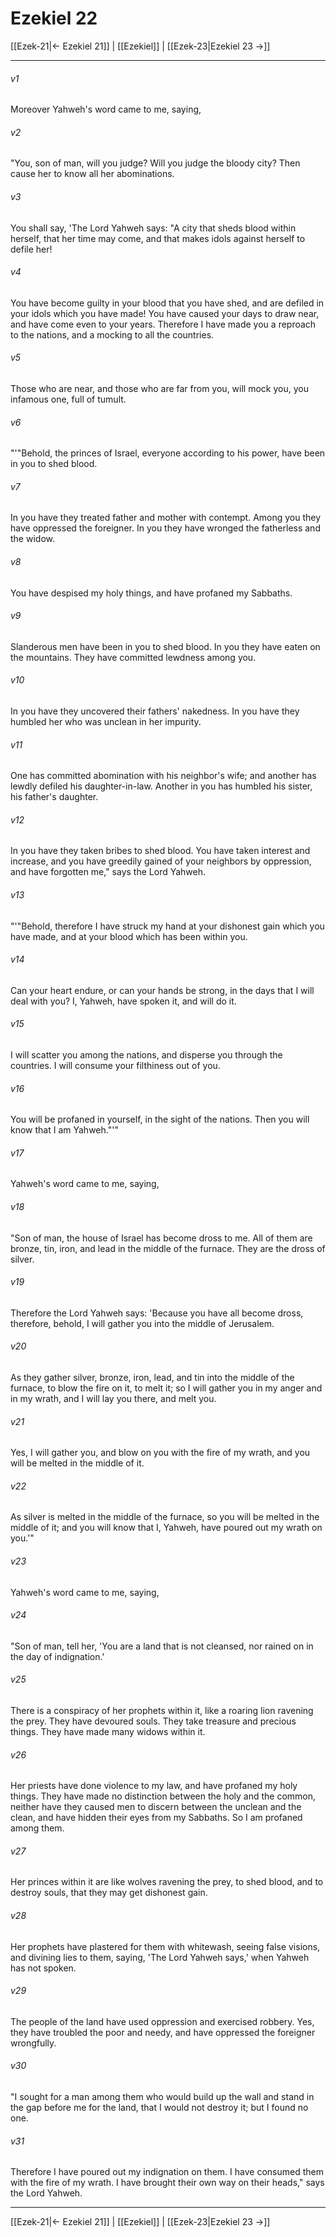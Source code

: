 # Ezekiel 22

[[Ezek-21|← Ezekiel 21]] | [[Ezekiel]] | [[Ezek-23|Ezekiel 23 →]]
***



###### v1 
Moreover Yahweh's word came to me, saying, 

###### v2 
"You, son of man, will you judge? Will you judge the bloody city? Then cause her to know all her abominations. 

###### v3 
You shall say, 'The Lord Yahweh says: "A city that sheds blood within herself, that her time may come, and that makes idols against herself to defile her! 

###### v4 
You have become guilty in your blood that you have shed, and are defiled in your idols which you have made! You have caused your days to draw near, and have come even to your years. Therefore I have made you a reproach to the nations, and a mocking to all the countries. 

###### v5 
Those who are near, and those who are far from you, will mock you, you infamous one, full of tumult. 

###### v6 
"'"Behold, the princes of Israel, everyone according to his power, have been in you to shed blood. 

###### v7 
In you have they treated father and mother with contempt. Among you they have oppressed the foreigner. In you they have wronged the fatherless and the widow. 

###### v8 
You have despised my holy things, and have profaned my Sabbaths. 

###### v9 
Slanderous men have been in you to shed blood. In you they have eaten on the mountains. They have committed lewdness among you. 

###### v10 
In you have they uncovered their fathers' nakedness. In you have they humbled her who was unclean in her impurity. 

###### v11 
One has committed abomination with his neighbor's wife; and another has lewdly defiled his daughter-in-law. Another in you has humbled his sister, his father's daughter. 

###### v12 
In you have they taken bribes to shed blood. You have taken interest and increase, and you have greedily gained of your neighbors by oppression, and have forgotten me," says the Lord Yahweh. 

###### v13 
"'"Behold, therefore I have struck my hand at your dishonest gain which you have made, and at your blood which has been within you. 

###### v14 
Can your heart endure, or can your hands be strong, in the days that I will deal with you? I, Yahweh, have spoken it, and will do it. 

###### v15 
I will scatter you among the nations, and disperse you through the countries. I will consume your filthiness out of you. 

###### v16 
You will be profaned in yourself, in the sight of the nations. Then you will know that I am Yahweh."'" 

###### v17 
Yahweh's word came to me, saying, 

###### v18 
"Son of man, the house of Israel has become dross to me. All of them are bronze, tin, iron, and lead in the middle of the furnace. They are the dross of silver. 

###### v19 
Therefore the Lord Yahweh says: 'Because you have all become dross, therefore, behold, I will gather you into the middle of Jerusalem. 

###### v20 
As they gather silver, bronze, iron, lead, and tin into the middle of the furnace, to blow the fire on it, to melt it; so I will gather you in my anger and in my wrath, and I will lay you there, and melt you. 

###### v21 
Yes, I will gather you, and blow on you with the fire of my wrath, and you will be melted in the middle of it. 

###### v22 
As silver is melted in the middle of the furnace, so you will be melted in the middle of it; and you will know that I, Yahweh, have poured out my wrath on you.'" 

###### v23 
Yahweh's word came to me, saying, 

###### v24 
"Son of man, tell her, 'You are a land that is not cleansed, nor rained on in the day of indignation.' 

###### v25 
There is a conspiracy of her prophets within it, like a roaring lion ravening the prey. They have devoured souls. They take treasure and precious things. They have made many widows within it. 

###### v26 
Her priests have done violence to my law, and have profaned my holy things. They have made no distinction between the holy and the common, neither have they caused men to discern between the unclean and the clean, and have hidden their eyes from my Sabbaths. So I am profaned among them. 

###### v27 
Her princes within it are like wolves ravening the prey, to shed blood, and to destroy souls, that they may get dishonest gain. 

###### v28 
Her prophets have plastered for them with whitewash, seeing false visions, and divining lies to them, saying, 'The Lord Yahweh says,' when Yahweh has not spoken. 

###### v29 
The people of the land have used oppression and exercised robbery. Yes, they have troubled the poor and needy, and have oppressed the foreigner wrongfully. 

###### v30 
"I sought for a man among them who would build up the wall and stand in the gap before me for the land, that I would not destroy it; but I found no one. 

###### v31 
Therefore I have poured out my indignation on them. I have consumed them with the fire of my wrath. I have brought their own way on their heads," says the Lord Yahweh.

***
[[Ezek-21|← Ezekiel 21]] | [[Ezekiel]] | [[Ezek-23|Ezekiel 23 →]]
